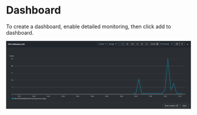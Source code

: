# Dashboard

To create a dashboard, enable detailed monitoring, then click add to dashboard.

![Alt text](dashboard.png)